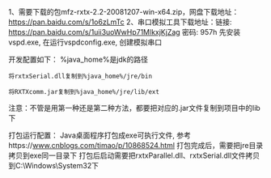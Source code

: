 
1、需要下载的包mfz-rxtx-2.2-20081207-win-x64.zip，网盘下载地址：https://pan.baidu.com/s/1o6zLmTc
2、串口模拟工具下载地址：链接: https://pan.baidu.com/s/1uii3uoWwHp71MlkxjKjZag 密码: 957h
       先安装vspd.exe, 在运行vspdconfig.exe, 创建模拟串口


开发配置如下：  %java_home%是jdk的路径

    将rxtxSerial.dll复制到%java_home%/jre/bin

    将RXTXcomm.jar复制到%java_home%/jre/lib/ext

注意：不管是用第一种还是第二种方法，都要把对应的.jar文件复制到项目中的lib下


打包运行配置：
Java桌面程序打包成exe可执行文件, 参考https://www.cnblogs.com/timao/p/10868524.html
打包完成后，需要把jre目录拷贝到exe同一目录下
打包后启动需要把rxtxParallel.dll、rxtxSerial.dll文件拷贝到C:\Windows\System32下

   

